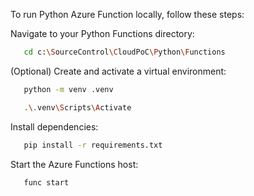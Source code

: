 To run Python Azure Function locally, follow these steps:

Navigate to your Python Functions directory:
```bash
   cd c:\SourceControl\CloudPoC\Python\Functions
```

(Optional) Create and activate a virtual environment:
```bash
   python -m venv .venv
```
```bash
   .\.venv\Scripts\Activate
```

Install dependencies:
```bash
   pip install -r requirements.txt
```

Start the Azure Functions host:
```bash
   func start
```
